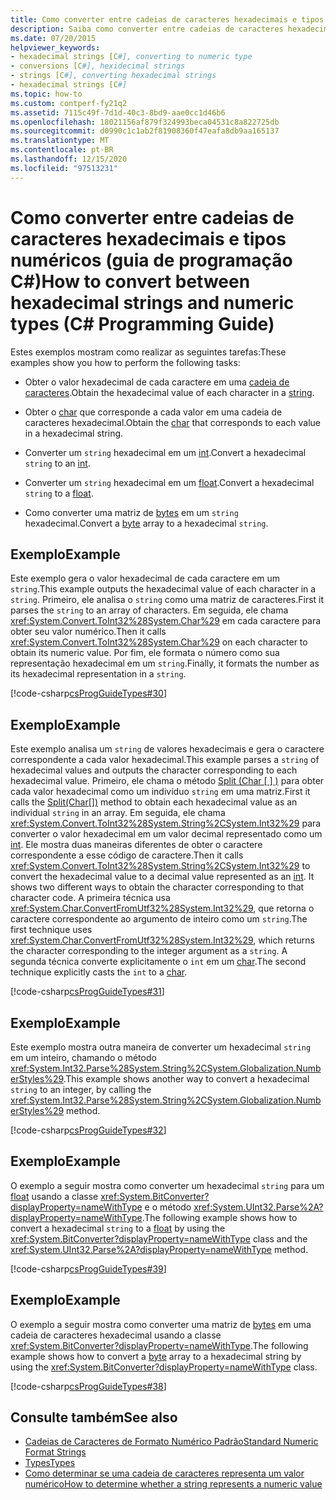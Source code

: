 ```yaml
---
title: Como converter entre cadeias de caracteres hexadecimais e tipos numéricos – guia de programação C#
description: Saiba como converter entre cadeias de caracteres hexadecimais e tipos numéricos. Confira exemplos de código e exiba recursos adicionais disponíveis.
ms.date: 07/20/2015
helpviewer_keywords:
- hexadecimal strings [C#], converting to numeric type
- conversions [C#], hexidecimal strings
- strings [C#], converting hexadecimal strings
- hexadecimal strings [C#]
ms.topic: how-to
ms.custom: contperf-fy21q2
ms.assetid: 7115c49f-7d1d-40c3-8bd9-aae0cc1d46b6
ms.openlocfilehash: 18021156af879f324993beca04531c8a822725db
ms.sourcegitcommit: d0990c1c1ab2f81908360f47eafa8db9aa165137
ms.translationtype: MT
ms.contentlocale: pt-BR
ms.lasthandoff: 12/15/2020
ms.locfileid: "97513231"
---
```

# <a name="how-to-convert-between-hexadecimal-strings-and-numeric-types-c-programming-guide"></a><span data-ttu-id="bdd80-104">Como converter entre cadeias de caracteres hexadecimais e tipos numéricos (guia de programação C#)</span><span class="sxs-lookup"><span data-stu-id="bdd80-104">How to convert between hexadecimal strings and numeric types (C# Programming Guide)</span></span>

<span data-ttu-id="bdd80-105">Estes exemplos mostram como realizar as seguintes tarefas:</span><span class="sxs-lookup"><span data-stu-id="bdd80-105">These examples show you how to perform the following tasks:</span></span>  
  
- <span data-ttu-id="bdd80-106">Obter o valor hexadecimal de cada caractere em uma [cadeia de caracteres](../../language-reference/builtin-types/reference-types.md).</span><span class="sxs-lookup"><span data-stu-id="bdd80-106">Obtain the hexadecimal value of each character in a [string](../../language-reference/builtin-types/reference-types.md).</span></span>  
  
- <span data-ttu-id="bdd80-107">Obter o [char](../../language-reference/builtin-types/char.md) que corresponde a cada valor em uma cadeia de caracteres hexadecimal.</span><span class="sxs-lookup"><span data-stu-id="bdd80-107">Obtain the [char](../../language-reference/builtin-types/char.md) that corresponds to each value in a hexadecimal string.</span></span>  
  
- <span data-ttu-id="bdd80-108">Converter um `string` hexadecimal em um [int](../../language-reference/builtin-types/integral-numeric-types.md).</span><span class="sxs-lookup"><span data-stu-id="bdd80-108">Convert a hexadecimal `string` to an [int](../../language-reference/builtin-types/integral-numeric-types.md).</span></span>  
  
- <span data-ttu-id="bdd80-109">Converter um `string` hexadecimal em um [float](../../language-reference/builtin-types/floating-point-numeric-types.md).</span><span class="sxs-lookup"><span data-stu-id="bdd80-109">Convert a hexadecimal `string` to a [float](../../language-reference/builtin-types/floating-point-numeric-types.md).</span></span>  
  
- <span data-ttu-id="bdd80-110">Como converter uma matriz de [bytes](../../language-reference/builtin-types/integral-numeric-types.md) em um `string` hexadecimal.</span><span class="sxs-lookup"><span data-stu-id="bdd80-110">Convert a [byte](../../language-reference/builtin-types/integral-numeric-types.md) array to a hexadecimal `string`.</span></span>  
  
## <a name="example"></a><span data-ttu-id="bdd80-111">Exemplo</span><span class="sxs-lookup"><span data-stu-id="bdd80-111">Example</span></span>  

 <span data-ttu-id="bdd80-112">Este exemplo gera o valor hexadecimal de cada caractere em um `string`.</span><span class="sxs-lookup"><span data-stu-id="bdd80-112">This example outputs the hexadecimal value of each character in a `string`.</span></span> <span data-ttu-id="bdd80-113">Primeiro, ele analisa o `string` como uma matriz de caracteres.</span><span class="sxs-lookup"><span data-stu-id="bdd80-113">First it parses the `string` to an array of characters.</span></span> <span data-ttu-id="bdd80-114">Em seguida, ele chama <xref:System.Convert.ToInt32%28System.Char%29> em cada caractere para obter seu valor numérico.</span><span class="sxs-lookup"><span data-stu-id="bdd80-114">Then it calls <xref:System.Convert.ToInt32%28System.Char%29> on each character to obtain its numeric value.</span></span> <span data-ttu-id="bdd80-115">Por fim, ele formata o número como sua representação hexadecimal em um `string`.</span><span class="sxs-lookup"><span data-stu-id="bdd80-115">Finally, it formats the number as its hexadecimal representation in a `string`.</span></span>  
  
 [!code-csharp[csProgGuideTypes#30](~/samples/snippets/csharp/VS_Snippets_VBCSharp/CsProgGuideTypes/CS/Class1.cs#30)]  
  
## <a name="example"></a><span data-ttu-id="bdd80-116">Exemplo</span><span class="sxs-lookup"><span data-stu-id="bdd80-116">Example</span></span>  

 <span data-ttu-id="bdd80-117">Este exemplo analisa um `string` de valores hexadecimais e gera o caractere correspondente a cada valor hexadecimal.</span><span class="sxs-lookup"><span data-stu-id="bdd80-117">This example parses a `string` of hexadecimal values and outputs the character corresponding to each hexadecimal value.</span></span> <span data-ttu-id="bdd80-118">Primeiro, ele chama o método [Split (Char \[ \] )](xref:System.String.Split(System.Char[])) para obter cada valor hexadecimal como um indivíduo `string` em uma matriz.</span><span class="sxs-lookup"><span data-stu-id="bdd80-118">First it calls the [Split(Char\[\])](xref:System.String.Split(System.Char[])) method to obtain each hexadecimal value as an individual `string` in an array.</span></span> <span data-ttu-id="bdd80-119">Em seguida, ele chama <xref:System.Convert.ToInt32%28System.String%2CSystem.Int32%29> para converter o valor hexadecimal em um valor decimal representado como um [int](../../language-reference/builtin-types/integral-numeric-types.md). Ele mostra duas maneiras diferentes de obter o caractere correspondente a esse código de caractere.</span><span class="sxs-lookup"><span data-stu-id="bdd80-119">Then it calls <xref:System.Convert.ToInt32%28System.String%2CSystem.Int32%29> to convert the hexadecimal value to a decimal value represented as an [int](../../language-reference/builtin-types/integral-numeric-types.md). It shows two different ways to obtain the character corresponding to that character code.</span></span> <span data-ttu-id="bdd80-120">A primeira técnica usa <xref:System.Char.ConvertFromUtf32%28System.Int32%29>, que retorna o caractere correspondente ao argumento de inteiro como um `string`.</span><span class="sxs-lookup"><span data-stu-id="bdd80-120">The first technique uses <xref:System.Char.ConvertFromUtf32%28System.Int32%29>, which returns the character corresponding to the integer argument as a `string`.</span></span> <span data-ttu-id="bdd80-121">A segunda técnica converte explicitamente o `int` em um [char](../../language-reference/builtin-types/char.md).</span><span class="sxs-lookup"><span data-stu-id="bdd80-121">The second technique explicitly casts the `int` to a [char](../../language-reference/builtin-types/char.md).</span></span>  
  
 [!code-csharp[csProgGuideTypes#31](~/samples/snippets/csharp/VS_Snippets_VBCSharp/CsProgGuideTypes/CS/Class1.cs#31)]  
  
## <a name="example"></a><span data-ttu-id="bdd80-122">Exemplo</span><span class="sxs-lookup"><span data-stu-id="bdd80-122">Example</span></span>  

 <span data-ttu-id="bdd80-123">Este exemplo mostra outra maneira de converter um hexadecimal `string` em um inteiro, chamando o método <xref:System.Int32.Parse%28System.String%2CSystem.Globalization.NumberStyles%29>.</span><span class="sxs-lookup"><span data-stu-id="bdd80-123">This example shows another way to convert a hexadecimal `string` to an integer, by calling the <xref:System.Int32.Parse%28System.String%2CSystem.Globalization.NumberStyles%29> method.</span></span>  
  
 [!code-csharp[csProgGuideTypes#32](~/samples/snippets/csharp/VS_Snippets_VBCSharp/CsProgGuideTypes/CS/Class1.cs#32)]  
  
## <a name="example"></a><span data-ttu-id="bdd80-124">Exemplo</span><span class="sxs-lookup"><span data-stu-id="bdd80-124">Example</span></span>  

 <span data-ttu-id="bdd80-125">O exemplo a seguir mostra como converter um hexadecimal `string` para um [float](../../language-reference/builtin-types/floating-point-numeric-types.md) usando a classe <xref:System.BitConverter?displayProperty=nameWithType> e o método <xref:System.UInt32.Parse%2A?displayProperty=nameWithType>.</span><span class="sxs-lookup"><span data-stu-id="bdd80-125">The following example shows how to convert a hexadecimal `string` to a [float](../../language-reference/builtin-types/floating-point-numeric-types.md) by using the <xref:System.BitConverter?displayProperty=nameWithType> class and the <xref:System.UInt32.Parse%2A?displayProperty=nameWithType> method.</span></span>  
  
 [!code-csharp[csProgGuideTypes#39](~/samples/snippets/csharp/VS_Snippets_VBCSharp/CsProgGuideTypes/CS/Class1.cs#39)]  
  
## <a name="example"></a><span data-ttu-id="bdd80-126">Exemplo</span><span class="sxs-lookup"><span data-stu-id="bdd80-126">Example</span></span>  

 <span data-ttu-id="bdd80-127">O exemplo a seguir mostra como converter uma matriz de [bytes](../../language-reference/builtin-types/integral-numeric-types.md) em uma cadeia de caracteres hexadecimal usando a classe <xref:System.BitConverter?displayProperty=nameWithType>.</span><span class="sxs-lookup"><span data-stu-id="bdd80-127">The following example shows how to convert a [byte](../../language-reference/builtin-types/integral-numeric-types.md) array to a hexadecimal string by using the <xref:System.BitConverter?displayProperty=nameWithType> class.</span></span>  
  
 [!code-csharp[csProgGuideTypes#38](~/samples/snippets/csharp/VS_Snippets_VBCSharp/CsProgGuideTypes/CS/Class1.cs#38)]  
  
## <a name="see-also"></a><span data-ttu-id="bdd80-128">Consulte também</span><span class="sxs-lookup"><span data-stu-id="bdd80-128">See also</span></span>

- [<span data-ttu-id="bdd80-129">Cadeias de Caracteres de Formato Numérico Padrão</span><span class="sxs-lookup"><span data-stu-id="bdd80-129">Standard Numeric Format Strings</span></span>](../../../standard/base-types/standard-numeric-format-strings.md)
- [<span data-ttu-id="bdd80-130">Types</span><span class="sxs-lookup"><span data-stu-id="bdd80-130">Types</span></span>](./index.md)
- [<span data-ttu-id="bdd80-131">Como determinar se uma cadeia de caracteres representa um valor numérico</span><span class="sxs-lookup"><span data-stu-id="bdd80-131">How to determine whether a string represents a numeric value</span></span>](../strings/how-to-determine-whether-a-string-represents-a-numeric-value.md)
